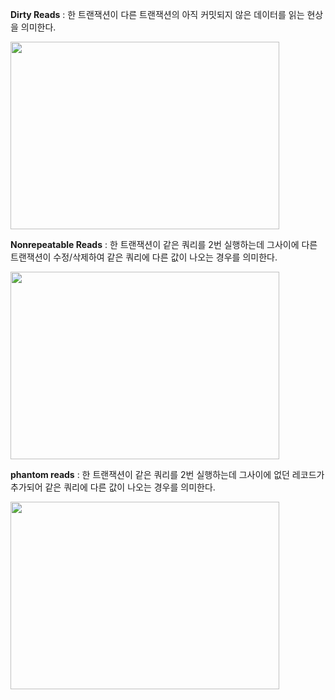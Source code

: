 **Dirty Reads** : 한 트랜잭션이 다른 트랜잭션의 아직 커밋되지 않은 데이터를 읽는 현상을 의미한다.

 <img src = "https://velog.velcdn.com/images/strangehoon/post/d3e7eb62-d440-4dcf-9481-2c92eb77fd3d/image.png" height = "300px" width = "430px">

</br>

**Nonrepeatable Reads** : 한 트랜잭션이 같은 쿼리를 2번 실행하는데 그사이에 다른 트랜잭션이 수정/삭제하여 같은 쿼리에 다른 값이 나오는 경우를 의미한다.

 <img src = "https://velog.velcdn.com/images/strangehoon/post/4c0806c4-9a4f-4808-8268-2754e300868a/image.png" height = "300px" width = "430px">

</br>

**phantom reads** : 한 트랜잭션이 같은 쿼리를 2번 실행하는데 그사이에 없던 레코드가 추가되어 같은 쿼리에 다른 값이 나오는 경우를 의미한다.

 <img src = "https://velog.velcdn.com/images/strangehoon/post/d6f8d1a7-aa38-4870-854c-705a96654fe3/image.png" height = "300px" width = "430px">
